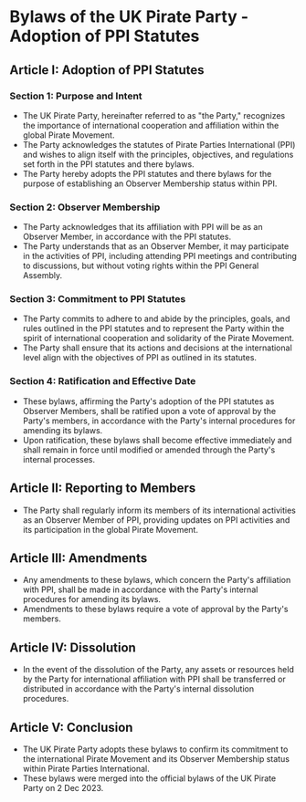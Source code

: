 # Bylaws of the UK Pirate Party - Adoption of PPI Statutes

## Article I: Adoption of PPI Statutes

### Section 1: Purpose and Intent

- The UK Pirate Party, hereinafter referred to as "the Party," recognizes the importance of international cooperation and affiliation within the global Pirate Movement.
- The Party acknowledges the statutes of Pirate Parties International (PPI) and wishes to align itself with the principles, objectives, and regulations set forth in the PPI statutes and there bylaws.
- The Party hereby adopts the PPI statutes and there bylaws for the purpose of establishing an Observer Membership status within PPI.

### Section 2: Observer Membership

- The Party acknowledges that its affiliation with PPI will be as an Observer Member, in accordance with the PPI statutes.
- The Party understands that as an Observer Member, it may participate in the activities of PPI, including attending PPI meetings and contributing to discussions, but without voting rights within the PPI General Assembly.

### Section 3: Commitment to PPI Statutes

- The Party commits to adhere to and abide by the principles, goals, and rules outlined in the PPI statutes and to represent the Party within the spirit of international cooperation and solidarity of the Pirate Movement.
- The Party shall ensure that its actions and decisions at the international level align with the objectives of PPI as outlined in its statutes.

### Section 4: Ratification and Effective Date

- These bylaws, affirming the Party's adoption of the PPI statutes as Observer Members, shall be ratified upon a vote of approval by the Party's members, in accordance with the Party's internal procedures for amending its bylaws.
- Upon ratification, these bylaws shall become effective immediately and shall remain in force until modified or amended through the Party's internal processes.

## Article II: Reporting to Members

- The Party shall regularly inform its members of its international activities as an Observer Member of PPI, providing updates on PPI activities and its participation in the global Pirate Movement.

## Article III: Amendments

- Any amendments to these bylaws, which concern the Party's affiliation with PPI, shall be made in accordance with the Party's internal procedures for amending its bylaws.
- Amendments to these bylaws require a vote of approval by the Party's members.

## Article IV: Dissolution

- In the event of the dissolution of the Party, any assets or resources held by the Party for international affiliation with PPI shall be transferred or distributed in accordance with the Party's internal dissolution procedures.

## Article V: Conclusion

- The UK Pirate Party adopts these bylaws to confirm its commitment to the international Pirate Movement and its Observer Membership status within Pirate Parties International.
- These bylaws were merged into the official bylaws of the UK Pirate Party on 2 Dec 2023.
